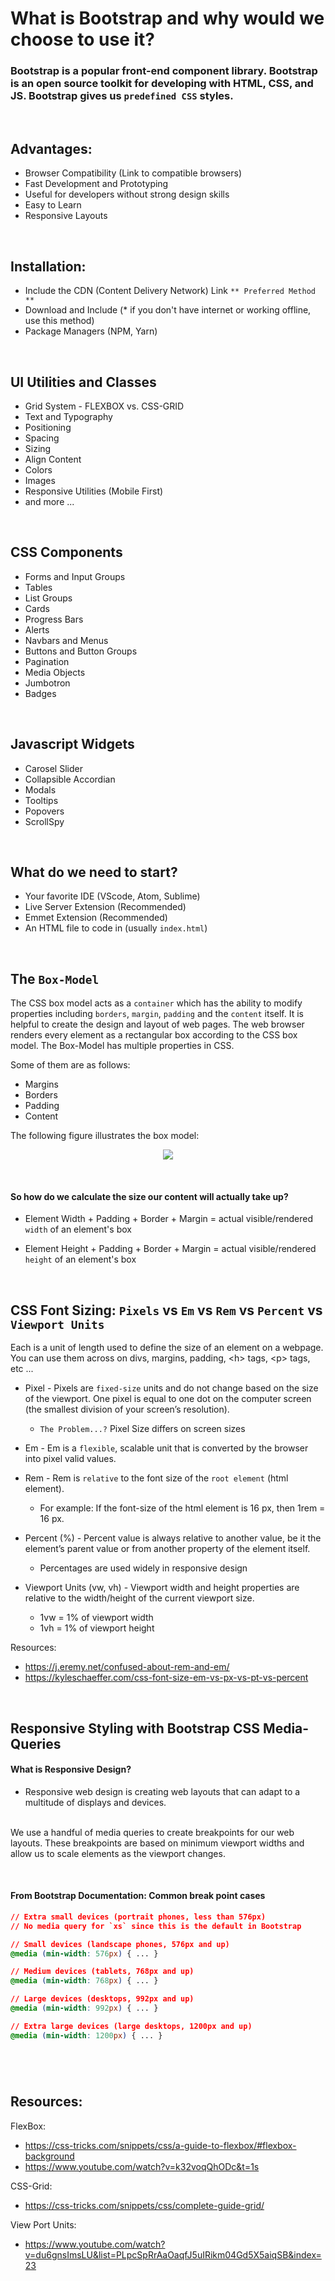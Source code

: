 # What is Bootstrap and why would we choose to use it?

### Bootstrap is a popular front-end component library. Bootstrap is an open source toolkit for developing with HTML, CSS, and JS. Bootstrap gives us `predefined CSS` styles.

&nbsp; 
## Advantages:
* Browser Compatibility   (Link to compatible browsers)
* Fast Development and Prototyping
* Useful for developers without strong design skills
* Easy to Learn
* Responsive Layouts 

&nbsp; 
## Installation:
* Include the CDN (Content Delivery Network) Link                `** Preferred Method **`
* Download and Include (* if you don't have internet or working offline, use this method)
* Package Managers (NPM, Yarn)

&nbsp; 
## UI Utilities and Classes
* Grid System - FLEXBOX vs. CSS-GRID
* Text and Typography
* Positioning
* Spacing
* Sizing
* Align Content
* Colors
* Images
* Responsive Utilities (Mobile First)
* and more ...

&nbsp; 
## CSS Components
* Forms and Input Groups
* Tables
* List Groups
* Cards
* Progress Bars
* Alerts
* Navbars and Menus
* Buttons and Button Groups
* Pagination
* Media Objects
* Jumbotron
* Badges

&nbsp; 
## Javascript Widgets
* Carosel Slider
* Collapsible Accordian
* Modals
* Tooltips
* Popovers
* ScrollSpy 

&nbsp; 
## What do we need to start?
* Your favorite IDE (VScode, Atom, Sublime)
* Live Server Extension (Recommended)
* Emmet Extension (Recommended)
* An HTML file to code in (usually `index.html`)

&nbsp; 
## The `Box-Model`

The CSS box model acts as a `container` which has the ability to modify properties including `borders`, `margin`, `padding` and the `content` itself. It is helpful to create the design and layout of web pages. The web browser renders every element as a rectangular box according to the CSS box model. The Box-Model has multiple properties in CSS. 

Some of them are as follows:

* Margins
* Borders
* Padding
* Content

The following figure illustrates the box model:

<p align="center">
  <img src='./assets/img/box-model.jpeg'/>
</p>
&nbsp; 

#### So how do we calculate the size our content will actually take up?
* Element Width + Padding + Border + Margin = actual visible/rendered `width` of an element's box

* Element Height + Padding + Border + Margin = actual visible/rendered `height` of an element's box

&nbsp;   

## CSS Font Sizing: `Pixels` vs `Em` vs `Rem` vs `Percent` vs `Viewport Units`

Each is a unit of length used to define the size of an element on a webpage. You can use them across on divs, margins, padding, \<h> tags, \<p> tags, etc ...

* Pixel - Pixels are `fixed-size` units and do not change based on the size of the viewport. One pixel is equal to one dot on the computer screen (the smallest division of your screen’s resolution).
    * `The Problem...?` Pixel Size differs on screen sizes
* Em - Em is a `flexible`, scalable unit that is converted by the browser into pixel valid values.
* Rem - Rem is `relative` to the font size of the `root element` (html element). 
    * For example: If the font-size of the html element is 16 px, then 1rem = 16 px.
* Percent (%) - Percent value is always relative to another value, be it the element’s parent value or from another property of the element itself. 
    * Percentages are used widely in responsive design
* Viewport Units (vw, vh) - Viewport width and height properties are relative to the width/height of the current viewport size.   

    * 1vw = 1% of viewport width
    * 1vh = 1% of viewport height 


Resources: 
* https://j.eremy.net/confused-about-rem-and-em/
* https://kyleschaeffer.com/css-font-size-em-vs-px-vs-pt-vs-percent

&nbsp;  
## Responsive Styling with Bootstrap CSS Media-Queries

#### What is Responsive Design?
* Responsive web design is creating web layouts that can adapt to a multitude of displays and devices.

&nbsp;   
We use a handful of media queries to create breakpoints for our web layouts. These breakpoints are based on minimum viewport widths and allow us to scale elements as the viewport changes.

&nbsp;   
#### From Bootstrap Documentation: Common break point cases
```css
// Extra small devices (portrait phones, less than 576px)
// No media query for `xs` since this is the default in Bootstrap

// Small devices (landscape phones, 576px and up)
@media (min-width: 576px) { ... }

// Medium devices (tablets, 768px and up)
@media (min-width: 768px) { ... }

// Large devices (desktops, 992px and up)
@media (min-width: 992px) { ... }

// Extra large devices (large desktops, 1200px and up)
@media (min-width: 1200px) { ... }
```


#
&nbsp;   

## Resources:

FlexBox:
* https://css-tricks.com/snippets/css/a-guide-to-flexbox/#flexbox-background
* https://www.youtube.com/watch?v=k32voqQhODc&t=1s

CSS-Grid:
* https://css-tricks.com/snippets/css/complete-guide-grid/

View Port Units: 
* https://www.youtube.com/watch?v=du6gnsImsLU&list=PLpcSpRrAaOaqfJ5uIRikm04Gd5X5aiqSB&index=23